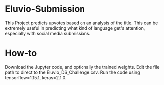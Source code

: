 # Eluvio-Submission

This Project predicts upvotes based on an analysis of the title. This can be extremely useful in predicting what kind of language get's attention, especially with social media submissions.

# How-to

Download the Jupyter code, and optionally the trained weights. Edit the file path to direct to the Eluvio_DS_Challenge.csv. Run the code using tensorflow=1.15.1, keras=2.1.0.
